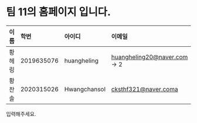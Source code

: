 # 팀 11의 홈페이지 입니다.
| 이름 | 학번 | 아이디 | 이메일 |
|:-------|:------|:----|:----|
| 황헤링 | 2019635076 | huangheling | huangheling20@naver.com -> 2| 
|황찬솔|2020315026|Hwangchansol|cksthf321@naver.coma
입력해주세요.
